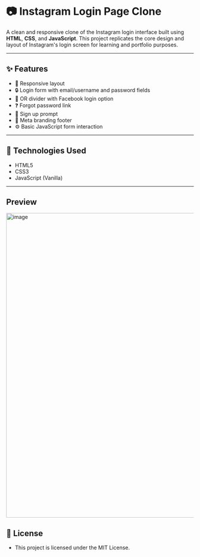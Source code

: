 # 📷 Instagram Login Page Clone

A clean and responsive clone of the Instagram login interface built using **HTML**, **CSS**, and **JavaScript**. This project replicates the core design and layout of Instagram's login screen for learning and portfolio purposes.

---

## ✨ Features

- 📱 Responsive layout
- 🔒 Login form with email/username and password fields
- 🔁 OR divider with Facebook login option
- ❓ Forgot password link
- 📝 Sign up prompt
- 📎 Meta branding footer
- ⚙️ Basic JavaScript form interaction

---

## 🔧 Technologies Used

- HTML5
- CSS3
- JavaScript (Vanilla)

---

## Preview

<img width="994" height="819" alt="image" src="https://github.com/user-attachments/assets/d2ef43b2-326d-411d-83f2-27798f032702" />

## 📄 License
- This project is licensed under the MIT License.
